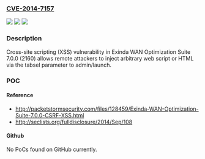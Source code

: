 ### [CVE-2014-7157](https://cve.mitre.org/cgi-bin/cvename.cgi?name=CVE-2014-7157)
![](https://img.shields.io/static/v1?label=Product&message=n%2Fa&color=blue)
![](https://img.shields.io/static/v1?label=Version&message=n%2Fa&color=blue)
![](https://img.shields.io/static/v1?label=Vulnerability&message=n%2Fa&color=brighgreen)

### Description

Cross-site scripting (XSS) vulnerability in Exinda WAN Optimization Suite 7.0.0 (2160) allows remote attackers to inject arbitrary web script or HTML via the tabsel parameter to admin/launch.

### POC

#### Reference
- http://packetstormsecurity.com/files/128459/Exinda-WAN-Optimization-Suite-7.0.0-CSRF-XSS.html
- http://seclists.org/fulldisclosure/2014/Sep/108

#### Github
No PoCs found on GitHub currently.

